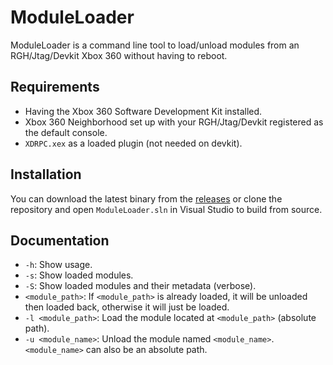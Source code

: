 # ModuleLoader

ModuleLoader is a command line tool to load/unload modules from an RGH/Jtag/Devkit Xbox 360 without having to reboot.

## Requirements

-   Having the Xbox 360 Software Development Kit installed.
-   Xbox 360 Neighborhood set up with your RGH/Jtag/Devkit registered as the default console.
-   `XDRPC.xex` as a loaded plugin (not needed on devkit).

## Installation

You can download the latest binary from the [releases](https://github.com/ClementDreptin/ModuleLoader/releases) or clone the repository and open `ModuleLoader.sln` in Visual Studio to build from source.

## Documentation

-   `-h`: Show usage.
-   `-s`: Show loaded modules.
-   `-S`: Show loaded modules and their metadata (verbose).
-   `<module_path>`: If `<module_path>` is already loaded, it will be unloaded then loaded back, otherwise it will just be loaded.
-   `-l <module_path>`: Load the module located at `<module_path>` (absolute path).
-   `-u <module_name>`: Unload the module named `<module_name>`. `<module_name>` can also be an absolute path.
